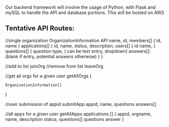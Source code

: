 Our backend framework will involve the usage of Python, with Flask and mySQL to handle the API and database portions. This will be hosted on AWS

Tentative API Routes:
------------------------------------------------

//single organization
OrganizationInformation API
	name,
	id,
	members[] {
		id,
		name
	}
	applications[] {
		id,
		name,
		status,
		description,
		users[] {
			id
			name,
		}
		questions[] {
			question
			type, ( can be text entry, dropdown)
			answers[]: (blank if entry, potential answers otherwise)
		}
	}

//add to list
joinOrg
//remove from list
leaveOrg
	
//get all orgs for a given user
getAllOrgs (

	OrganizationInformation[]
	
)

//user submission of appid
submitApp
		appid,
		name,
		questions 
			answers[]
	
	






//all apps for a given user
getAllApps
	applications [] {
		appid,
		orgname,
		name,
		description
		status,
		questions[]
			questions
			answer
	}


	
	


